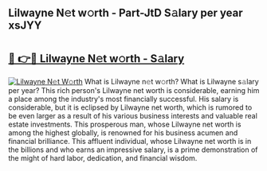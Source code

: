 ## Lilwayne N𝚎t w𝚘rth - Part-JtD S𝚊lary per year xsJYY

# <h2><a href="http://gc1iiz.nevu.top/?p=Lilwayne">🔗 👉🔴 Lilwayne N𝚎t w𝚘rth - S𝚊lary</a></h2>

[![Lilwayne N𝚎t W𝚘rth](https://i.imgur.com/Oavwk0R.jpeg)](http://gc1iiz.nevu.top/?p=Lilwayne)
What is Lilwayne n𝚎t w𝚘rth? What is Lilwayne s𝚊lary per year?
This rich person's Lilwayne net worth is considerable, earning him a place among the industry's most financially successful. His salary is considerable, but it is eclipsed by Lilwayne net worth, which is rumored to be even larger as a result of his various business interests and valuable real estate investments. This prosperous man, whose Lilwayne net worth is among the highest globally, is renowned for his business acumen and financial brilliance. This affluent individual, whose Lilwayne net worth is in the billions and who earns an impressive salary, is a prime demonstration of the might of hard labor, dedication, and financial wisdom.
